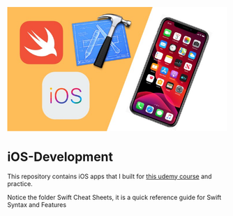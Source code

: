 <p align="center">
  <img src="logo.jpg" width = "650">
</p>

# iOS-Development

This repository contains iOS apps that I built for [this udemy course](https://www.udemy.com/course/ios-13-app-development-bootcamp/) and practice.

Notice the folder Swift Cheat Sheets, it is a quick reference guide for Swift Syntax and Features
